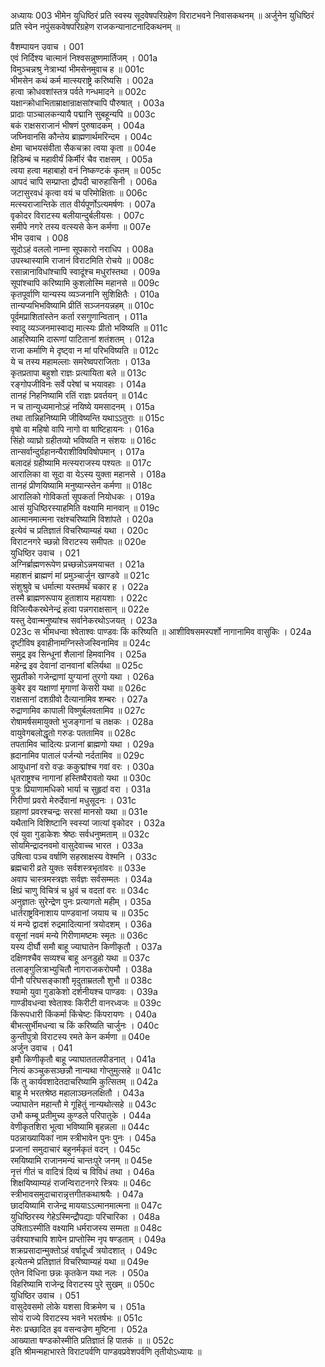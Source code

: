 अध्यायः 003
भीमेन युधिष्ठिरं प्रति स्वस्य सूदवेषपरिग्रहेण विराटभवने निवासकथनम् ॥ अर्जुनेन युधिष्ठिरं प्रति स्वेन नपुंसकवेषपरिग्रहेण राजकन्यानाटनादिकथनम् ॥

वैशम्पायन उवाच ।	001  
एवं निर्दिश्य चात्मानं निश्वसन्नुष्णमार्तिजम् ।	001a  
विमुञ्चन्नश्रु नेत्राभ्यां भीमसेनमुवाच ह ॥	001c  
भीमसेन कथं कर्म मात्स्यराष्ट्रे करिष्यसि ।	002a  
हत्वा क्रोधवशांस्तत्र पर्वते गन्धमादने ॥	002c  
यक्षान्क्रोधाभिताम्राक्षान्राक्षसांश्चापि पौरुषात् ।	003a  
प्रादाः पाञ्चालकन्यायै पद्मानि सुबहून्यपि ॥	003c  
बकं राक्षसराजानं भीषणं पुरुषादकम् ।	004a  
जघ्निवानसि कौन्तेय ब्राह्मणार्थमरिन्दम ।	004c  
क्षेमा चाभयसंवीता सैकचक्रा त्वया कृता ॥	004e  
हिडिम्बं च महावीर्यं किर्मीरं चैव राक्षसम् ।	005a  
त्वया हत्वा महाबाहो वनं निष्कण्टकं कृतम् ॥	005c  
आपदं चापि सम्प्राप्ता द्रौपदी चारुहासिनी ।	006a  
जटासुरवधं कृत्वा वयं च परिमोक्षिताः ॥	006c  
मत्स्यराजान्तिके तात वीर्यपूर्णोऽत्यमर्षणः ।	007a  
वृकोदर विराटस्य बलीयान्दुर्बलीयसः ।	007c  
समीपे नगरे तस्य वत्स्यसे केन कर्मणा ॥	007e  
भीम उवाच ।	008  
सूदोऽहं वललो नाम्ना सूपकारो नराधिप ।	008a  
उपस्थास्यामि राजानं विराटमिति रोचये ॥	008c  
रसान्नानाविधांश्चापि स्वादूंश्च मधुरांस्तथा ।	009a  
सूपांश्चापि करिष्यामि कुशलोस्मि महानसे ॥	009c  
कृतपूर्वाणि यान्यस्य व्यञ्जनानि सुशिक्षितैः ।	010a  
तान्यप्यभिभविष्यामि प्रीतिं सञ्जनयन्नहम् ॥	010c  
पूर्वमप्राशितांस्तेन कर्ता रसगुणान्वितान् ।	011a  
स्वादु व्यञ्जनमास्वाद्य मात्स्यः प्रीतो भविष्यति ॥	011c  
आहरिष्यामि दारूणां पाटितानां शतंशतम् ।	012a  
राजा कर्माणि मे दृष्ट्वा न मां परिभविष्यति ॥	012c  
ये च तस्य महामल्लाः समरेष्वपराजिताः ।	013a  
कृतप्रतापा बहुशो राज्ञः प्रत्यायिता बले ॥	013c  
रङ्गोपजीविनः सर्वे परेषां च भयावहाः ।	014a  
तानहं निहनिष्यामि रतिं राज्ञः प्रवर्तयन् ॥	014c   
न च तान्युध्यमानोऽहं नयिष्ये यमसादनम् ।	015a   
तथा तान्निहनिष्यामि जीविष्यन्ति यथाऽऽतुराः ॥	015c   
वृषो वा महिषो वापि नागो वा षाष्टिहायनः ।	016a   
सिंहो व्याघ्रो ग्रहीतव्यो भविष्यति न संशयः ॥	016c   
तान्सर्वान्दुर्ग्रहानन्यैराशीविषविषोपमान् ।	017a   
बलादहं ग्रहीष्यामि मत्स्यराजस्य पश्यतः ॥	017c   
आरालिका वा सूदा वा येऽस्य युक्ता महानसे ।	018a   
तानहं प्रीणयिष्यामि मनुष्यान्स्तेन कर्मणा ॥	018c   
आरालिको गोविकर्ता सूपकर्ता नियोधकः ।	019a   
आसं युधिष्ठिरस्याहमिति वक्ष्यामि मानवान् ॥	019c   
आत्मानमात्मना रक्षंश्चरिष्यामि विशांपते ।	020a   
 इत्येवं च प्रतिज्ञातं विचरिष्याम्यहं यथा ।	020c  
विराटनगरे च्छन्नो विराटस्य समीपतः ॥	020e   
युधिष्ठिर उवाच ।	021   
अग्निर्ब्राह्मणरूपेण प्रच्छन्नोऽन्नमयाचत ।	021a   
महाशनं ब्राह्मणं मां प्रमुञ्चार्जुन खाण्डवे ॥	021c   
संशुश्रुवे च धर्मात्मा यस्तमर्थं चकार ह ।	022a   
तस्मै ब्राह्मणरूपाय हुताशाय महायशाः ।	022c   
विजित्यैकरथेनेन्द्रं हत्वा पन्नगराक्षसान् ॥	022e  
यस्तु देवान्मनुष्यांश्च सर्वानेकरथोऽजयत् ।	023a  
023c    स भीमधन्वा श्वेताश्वः पाण्डवः किं करिष्यति ॥
आशीविषसमस्पर्शो नागानामिव वासुकिः ।	024a  
दृष्टीविष इवाहीनामग्निस्तेजस्विनामिव ॥	024c  
समुद्र इव सिन्धूनां शैलानां हिमवानिव ।	025a  
महेन्द्र इव देवानां दानवानां बलिर्यथा ॥	025c  
सुप्रतीको गजेन्द्राणां युग्यानां तुरगो यथा ।	026a  
कुबेर इव यक्षाणां मृगाणां केसरी यथा ॥	026c  
राक्षसानां दशग्रीवो दैत्यानामिव शम्बरः ।	027a  
रुद्राणामिव कापाली विष्णुर्बलवतामिव ॥	027c  
रोषामर्षसमायुक्तो भुजङ्गानां च तक्षकः ।	028a  
वायुवेगबलोद्धृतो गरुडः पततामिव ॥	028c  
तपतामिव चादित्यः प्रजानां ब्राह्मणो यथा ।	029a  
ह्रदानामिव पातालं पर्जन्यो नर्दतामिव ॥	029c  
आयुधानां वरो वज्रः ककुद्मांश्च गवां वरः ।	030a  
धृतराष्ट्रश्च नागानां हस्तिष्वैरावतो यथा ॥	030c  
पुत्रः प्रियाणामधिको भार्या च सुहृदां वरा ।	031a  
गिरीणां प्रवरो मेरुर्देवानां मधुसूदनः ।	031c  
ग्रहाणां प्रवरश्चन्द्रः सरसां मानसो यथा ॥	031e  
यथैतानि विशिष्टानि स्वस्यां जात्यां वृकोदर ।	032a  
एवं युवा गुडाकेशः श्रेष्ठः सर्वधनुष्मताम् ॥	032c  
सोयमिन्द्रादनवमो वासुदेवाच्च भारत ।	033a  
उषित्वा पञ्च वर्षाणि सहस्राक्षस्य वेश्मनि ।	033c  
ब्रह्मचारी व्रते युक्तः सर्वशस्त्रभृतांवरः ॥	033e  
अवाप चास्त्रमस्त्रज्ञः सर्वज्ञः सर्वसम्मतः ।	034a  
क्षिप्रं चाणु विचित्रं च ध्रुवं च वदतां वरः ॥	034c  
अनुज्ञातः सुरेन्द्रेण पुनः प्रत्यागतो महीम् ।	035a  
धार्तराष्ट्रविनाशाय पाण्डवानां जयाय च ॥	035c  
यं मन्ये द्वादशं रुद्रमादित्यानां त्रयोदशम् ।	036a  
वसूनां नवमं मन्ये गिरीणामष्टमः स्मृतः ॥	036c  
यस्य दीर्घौ समौ बाहू ज्याघातेन किणीकृतौ ।	037a  
दक्षिणश्चैव सव्यश्च बाहू अनडुहो यथा ॥	037c  
तलाङ्गुलित्राभ्युचितौ नागराजकरोपमौ ।	038a  
पीनौ परिघसङ्काशौ मृदुताम्रतलौ शुभौ ॥	038c  
श्यामो युवा गुडाकेशो दर्शनीयश्च पाण्डवः ।	039a  
गाण्डीवधन्वा श्वेताश्वः किरीटी वानरध्वजः ॥	039c  
किंरूपधारी किंकर्मा किंचेष्टः किंपरायणः ।	040a  
बीभत्सुर्भीमधन्वा च किं करिष्यति चार्जुनः ।	040c  
कुन्तीपुत्रो विराटस्य रमते केन कर्मणा ॥	040e  
अर्जुन उवाच ।	041  
इमौ किणीकृतौ बाहू ज्याघाततलपीडनात् ।	041a  
नित्यं कञ्चुकसञ्छन्नौ नान्यथा गोप्तुमुत्सहे ॥	041c  
किं तु कार्यवशादेतदाचरिष्यामि कुत्सितम् ॥	042a  
बाहू मे भरतश्रेष्ठ महालाञ्छनलक्षितौ ।	043a  
ज्याघातेन महान्तौ मे गूहितुं नान्यथोत्सहे ॥	043c  
उभौ कम्बू प्रतीमुच्य कुण्डले परिपातुके ।	044a  
वेणीकृतशिरा भूत्वा भविष्यामि बृहन्नला ॥	044c  
पठन्नाख्यायिकां नाम स्त्रीभावेन पुनः पुनः ।	045a  
प्रजानां समुदाचारं बहुनर्मकृतं वदन् ।	045c  
रमयिष्यामि राजानमन्यं चान्तःपुरे जनम् ॥	045e  
नृत्तं गीतं च वादित्रं दिव्यं च विविधं तथा ।	046a  
शिक्षयिष्याम्यहं राजन्विराटनगरे स्त्रियः ॥	046c  
स्त्रीभावसमुदाचारान्नृत्तगीतकथाश्रयैः ।	047a  
छादयिष्यामि राजेन्द्र माययाऽऽत्मानमात्मना ॥	047c  
युधिष्ठिरस्य गेहेऽस्मिन्द्रौपद्याः परिचारिका ।	048a  
उषिताऽस्मीति वक्ष्यामि धर्मराजस्य सम्मता ॥	048c  
उर्वश्याश्चापि शापेन प्राप्तोस्मि नृप षण्डताम् ।	049a  
शक्रप्रसादान्मुक्तोऽहं वर्षादूर्ध्वं त्रयोदशात् ।	049c  
इत्येतन्मे प्रतिज्ञातं विचरिष्याम्यहं यथा ॥	049e  
एतेन विधिना छन्नः कृतकेन यथा नलः ।	050a  
विहरिष्यामि राजेन्द्र विराटस्य पुरे सुखम् ॥	050c  
युधिष्ठिर उवाच ।	051  
वासुदेवसमो लोके यशसा विक्रमेण च ।	051a  
सोयं राज्ये विराटस्य भवने भरतर्षभः ॥	051c  
मेरुः प्रच्छादित इव वसन्वज्रेण मुष्टिना ।	052a  
आख्याता षण्डकोस्मीति प्रतिज्ञातं हि पातकं ॥ ॥	052c  
इति श्रीमन्महाभारते विराटपर्वणि पाण्डवप्रवेशपर्वणि तृतीयोऽध्यायः ॥
